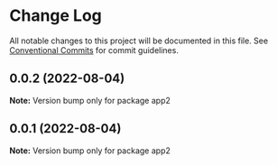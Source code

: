 # Change Log

All notable changes to this project will be documented in this file.
See [Conventional Commits](https://conventionalcommits.org) for commit guidelines.

## 0.0.2 (2022-08-04)

**Note:** Version bump only for package app2

## 0.0.1 (2022-08-04)

**Note:** Version bump only for package app2
